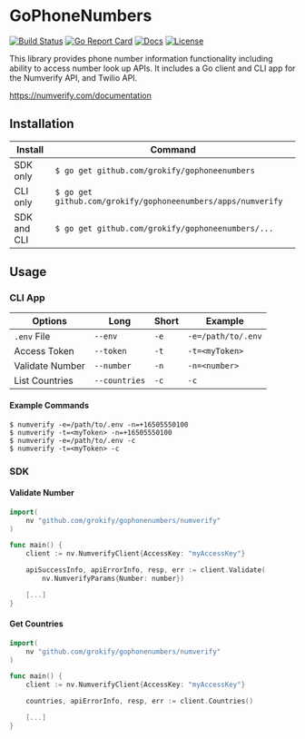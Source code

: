 GoPhoneNumbers
==============

[![Build Status][build-status-svg]][build-status-url]
[![Go Report Card][goreport-svg]][goreport-url]
[![Docs][docs-godoc-svg]][docs-godoc-url]
[![License][license-svg]][license-url]

This library provides phone number information functionality including ability to access number look up APIs. It includes a Go client and CLI app for the Numverify API, and Twilio API.

https://numverify.com/documentation

## Installation

| Install | Command |
|---------|---------|
| SDK only | `$ go get github.com/grokify/gophoneenumbers` |
| CLI only | `$ go get github.com/grokify/gophoneenumbers/apps/numverify` |
| SDK and CLI | `$ go get github.com/grokify/gophoneenumbers/...` |

## Usage

### CLI App

| Options | Long | Short | Example |
|---------|------|-------|---------|
| `.env` File | `--env` | `-e` | `-e=/path/to/.env` |
| Access Token | `--token` | `-t` | `-t=<myToken>` |
| Validate Number | `--number` | `-n` | `-n=<number>` |
| List Countries | `--countries` | `-c` | `-c` |

#### Example Commands

```
$ numverify -e=/path/to/.env -n=+16505550100
$ numverify -t=<myToken> -n=+16505550100
$ numverify -e=/path/to/.env -c
$ numverify -t=<myToken> -c
```

### SDK

#### Validate Number

```go
import(
	nv "github.com/grokify/gophonenumbers/numverify"
)

func main() {
	client := nv.NumverifyClient{AccessKey: "myAccessKey"}

	apiSuccessInfo, apiErrorInfo, resp, err := client.Validate(
		nv.NumverifyParams{Number: number})

	[...]
}
```

#### Get Countries

```go
import(
	nv "github.com/grokify/gophonenumbers/numverify"
)

func main() {
	client := nv.NumverifyClient{AccessKey: "myAccessKey"}

	countries, apiErrorInfo, resp, err := client.Countries()

	[...]
}
```

 [build-status-svg]: https://github.com/grokify/gophonenumbers/workflows/build/badge.svg
 [build-status-url]: https://github.com/grokify/gophonenumbers/actions
 [goreport-svg]: https://goreportcard.com/badge/github.com/grokify/gophonenumbers
 [goreport-url]: https://goreportcard.com/report/github.com/grokify/gophonenumbers
 [docs-godoc-svg]: https://pkg.go.dev/badge/github.com/grokify/gophonenumbers
 [docs-godoc-url]: https://pkg.go.dev/github.com/grokify/gophonenumbers
 [license-svg]: https://img.shields.io/badge/license-MIT-blue.svg
 [license-url]: https://github.com/grokify/gophonenumbers/blob/master/LICENSE